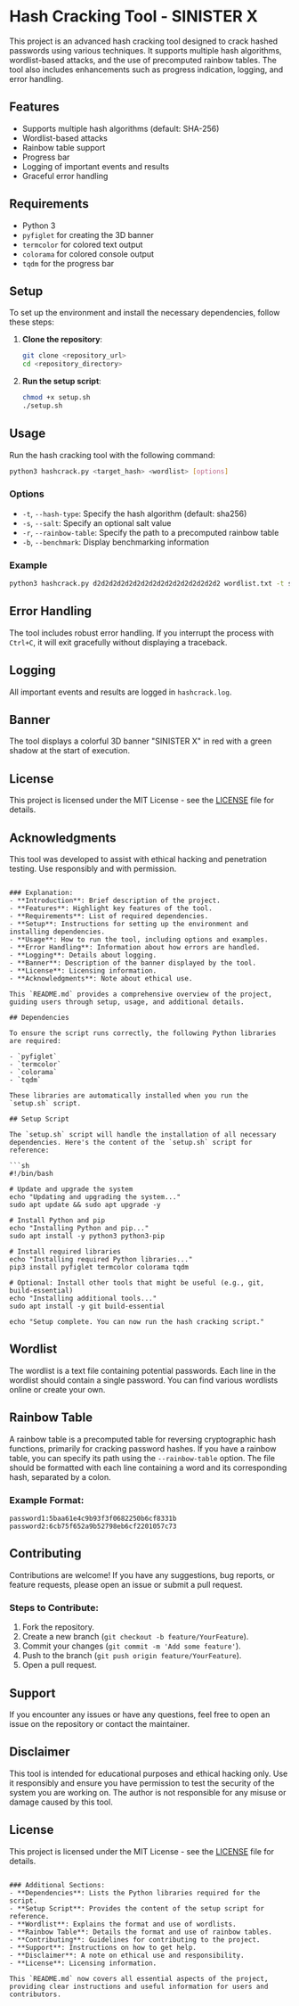 # Hash Cracking Tool - SINISTER X

This project is an advanced hash cracking tool designed to crack hashed passwords using various techniques. It supports multiple hash algorithms, wordlist-based attacks, and the use of precomputed rainbow tables. The tool also includes enhancements such as progress indication, logging, and error handling.

## Features

- Supports multiple hash algorithms (default: SHA-256)
- Wordlist-based attacks
- Rainbow table support
- Progress bar
- Logging of important events and results
- Graceful error handling

## Requirements

- Python 3
- `pyfiglet` for creating the 3D banner
- `termcolor` for colored text output
- `colorama` for colored console output
- `tqdm` for the progress bar

## Setup

To set up the environment and install the necessary dependencies, follow these steps:

1. **Clone the repository**:
    ```sh
    git clone <repository_url>
    cd <repository_directory>
    ```

2. **Run the setup script**:
    ```sh
    chmod +x setup.sh
    ./setup.sh
    ```

## Usage

Run the hash cracking tool with the following command:

```sh
python3 hashcrack.py <target_hash> <wordlist> [options]
```

### Options

- `-t`, `--hash-type`: Specify the hash algorithm (default: sha256)
- `-s`, `--salt`: Specify an optional salt value
- `-r`, `--rainbow-table`: Specify the path to a precomputed rainbow table
- `-b`, `--benchmark`: Display benchmarking information

### Example

```sh
python3 hashcrack.py d2d2d2d2d2d2d2d2d2d2d2d2d2d2d2d2 wordlist.txt -t sha256
```

## Error Handling

The tool includes robust error handling. If you interrupt the process with `Ctrl+C`, it will exit gracefully without displaying a traceback.

## Logging

All important events and results are logged in `hashcrack.log`.

## Banner

The tool displays a colorful 3D banner "SINISTER X" in red with a green shadow at the start of execution.

## License

This project is licensed under the MIT License - see the [LICENSE](LICENSE) file for details.

## Acknowledgments

This tool was developed to assist with ethical hacking and penetration testing. Use responsibly and with permission.

```

### Explanation:
- **Introduction**: Brief description of the project.
- **Features**: Highlight key features of the tool.
- **Requirements**: List of required dependencies.
- **Setup**: Instructions for setting up the environment and installing dependencies.
- **Usage**: How to run the tool, including options and examples.
- **Error Handling**: Information about how errors are handled.
- **Logging**: Details about logging.
- **Banner**: Description of the banner displayed by the tool.
- **License**: Licensing information.
- **Acknowledgments**: Note about ethical use.

This `README.md` provides a comprehensive overview of the project, guiding users through setup, usage, and additional details.

## Dependencies

To ensure the script runs correctly, the following Python libraries are required:

- `pyfiglet`
- `termcolor`
- `colorama`
- `tqdm`

These libraries are automatically installed when you run the `setup.sh` script.

## Setup Script

The `setup.sh` script will handle the installation of all necessary dependencies. Here's the content of the `setup.sh` script for reference:

```sh
#!/bin/bash

# Update and upgrade the system
echo "Updating and upgrading the system..."
sudo apt update && sudo apt upgrade -y

# Install Python and pip
echo "Installing Python and pip..."
sudo apt install -y python3 python3-pip

# Install required libraries
echo "Installing required Python libraries..."
pip3 install pyfiglet termcolor colorama tqdm

# Optional: Install other tools that might be useful (e.g., git, build-essential)
echo "Installing additional tools..."
sudo apt install -y git build-essential

echo "Setup complete. You can now run the hash cracking script."
```

## Wordlist

The wordlist is a text file containing potential passwords. Each line in the wordlist should contain a single password. You can find various wordlists online or create your own.

## Rainbow Table

A rainbow table is a precomputed table for reversing cryptographic hash functions, primarily for cracking password hashes. If you have a rainbow table, you can specify its path using the `--rainbow-table` option. The file should be formatted with each line containing a word and its corresponding hash, separated by a colon.

### Example Format:

```
password1:5baa61e4c9b93f3f0682250b6cf8331b
password2:6cb75f652a9b52798eb6cf2201057c73
```

## Contributing

Contributions are welcome! If you have any suggestions, bug reports, or feature requests, please open an issue or submit a pull request.

### Steps to Contribute:

1. Fork the repository.
2. Create a new branch (`git checkout -b feature/YourFeature`).
3. Commit your changes (`git commit -m 'Add some feature'`).
4. Push to the branch (`git push origin feature/YourFeature`).
5. Open a pull request.

## Support

If you encounter any issues or have any questions, feel free to open an issue on the repository or contact the maintainer.

## Disclaimer

This tool is intended for educational purposes and ethical hacking only. Use it responsibly and ensure you have permission to test the security of the system you are working on. The author is not responsible for any misuse or damage caused by this tool.

## License

This project is licensed under the MIT License - see the [LICENSE](LICENSE) file for details.

```

### Additional Sections:
- **Dependencies**: Lists the Python libraries required for the script.
- **Setup Script**: Provides the content of the setup script for reference.
- **Wordlist**: Explains the format and use of wordlists.
- **Rainbow Table**: Details the format and use of rainbow tables.
- **Contributing**: Guidelines for contributing to the project.
- **Support**: Instructions on how to get help.
- **Disclaimer**: A note on ethical use and responsibility.
- **License**: Licensing information.

This `README.md` now covers all essential aspects of the project, providing clear instructions and useful information for users and contributors.
